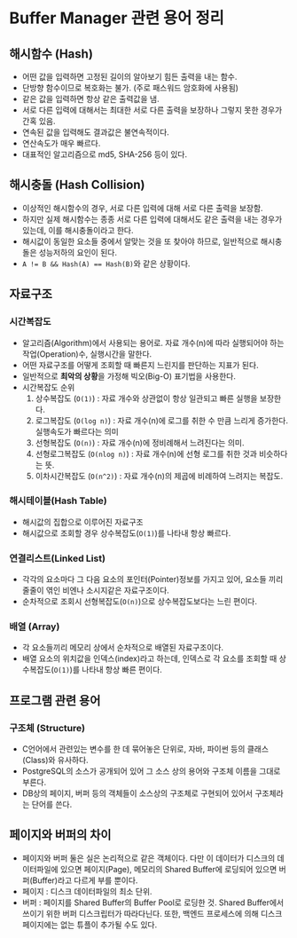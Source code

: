 # Buffer Manager 관련 용어 정리
## 해시함수 (Hash)
- 어떤 값을 입력하면 고정된 길이의 알아보기 힘든 출력을 내는 함수. 
- 단방향 함수이므로 복호화는 불가. (주로 패스워드 암호화에 사용됨)
- 같은 값을 입력하면 항상 같은 출력값을 냄.
- 서로 다른 입력에 대해서는 최대한 서로 다른 출력을 보장하나 그렇지 못한 경우가 간혹 있음.
- 연속된 값을 입력해도 결과값은 불연속적이다.
- 연산속도가 매우 빠르다.
- 대표적인 알고리즘으로 md5, SHA-256 등이 있다.

## 해시충돌 (Hash Collision)
- 이상적인 해시함수의 경우, 서로 다른 입력에 대해 서로 다른 출력을 보장함.
- 하지만 실제 해시함수는 종종 서로 다른 입력에 대해서도 같은 출력을 내는 경우가 있는데, 이를 해시충돌이라고 한다.
- 해시값이 동일한 요소들 중에서 알맞는 것을 또 찾아야 하므로, 일반적으로 해시충돌은 성능저하의 요인이 된다.
- `A != B && Hash(A) == Hash(B)`와 같은 상황이다.
## 자료구조
### 시간복잡도
- 알고리즘(Algorithm)에서 사용되는 용어로. 자료 개수(n)에 따라 실행되어야 하는 작업(Operation)수, 실행시간을 말한다.
- 어떤 자료구조를 어떻게 조회할 때 빠른지 느린지를 판단하는 지표가 된다.
- 일반적으로 **최악의 상황**을 가정해 빅오(Big-O) 표기법을 사용한다.
- 시간복잡도 순위
  1. 상수복잡도 (`O(1)`) : 자료 개수와 상관없이 항상 일관되고 빠른 실행을 보장한다.
  2. 로그복잡도 (`O(log n)`) : 자료 개수(n)에 로그를 취한 수 만큼 느리게 증가한다. 실행속도가 빠르다는 의미
  3. 선형복잡도 (`O(n)`) : 자료 개수(n)에 정비례해서 느려진다는 의미.
  4. 선형로그복잡도 (`O(nlog n)`) : 자료 개수(n)에 선형 로그를 취한 것과 비슷하다는 뜻.
  5. 이차시간복잡도 (`O(n^2)`) : 자료 개수(n)의 제곱에 비례하여 느려지는 복잡도.

### 해시테이블(Hash Table)
- 해시값의 집합으로 이루어진 자료구조
- 해시값으로 조회할 경우 상수복잡도(`O(1)`)를 나타내 항상 빠르다.

### 연결리스트(Linked List)
- 각각의 요소마다 그 다음 요소의 포인터(Pointer)정보를 가지고 있어, 요소들 끼리 줄줄이 엮인 비엔나 소시지같은 자료구조이다.
- 순차적으로 조회시 선형복잡도(`O(n)`)으로 상수복잡도보다는 느린 편이다.

### 배열 (Array)
- 각 요소들끼리 메모리 상에서 순차적으로 배열된 자료구조이다.
- 배열 요소의 위치값을 인덱스(index)라고 하는데, 인덱스로 각 요소를 조회할 때 상수복잡도(`O(1)`)를 나타내 항상 빠른 편이다.

## 프로그램 관련 용어

### 구조체 (Structure)
- C언어에서 관련있는 변수를 한 데 묶어놓은 단위로, 자바, 파이썬 등의 클래스(Class)와 유사하다.
- PostgreSQL의 소스가 공개되어 있어 그 소스 상의 용어와 구조체 이름을 그대로 부른다.
- DB상의 페이지, 버퍼 등의 객체들이 소스상의 구조체로 구현되어 있어서 구조체라는 단어를 쓴다.

## 페이지와 버퍼의 차이
- 페이지와 버퍼 둘은 실은 논리적으로 같은 객체이다. 다만 이 데이터가 디스크의 데이터파일에 있으면 페이지(Page), 메모리의 Shared Buffer에 로딩되어 있으면 버퍼(Buffer)라고 다르게 부를 뿐이다.
- 페이지 : 디스크 데이터파일의 최소 단위.
- 버퍼 : 페이지를 Shared Buffer의 Buffer Pool로 로딩한 것. Shared Buffer에서 쓰이기 위한 버퍼 디스크립터가 따라다닌다. 또한, 백엔드 프로세스에 의해 디스크 페이지에는 없는 튜플이 추가될 수도 있다.
